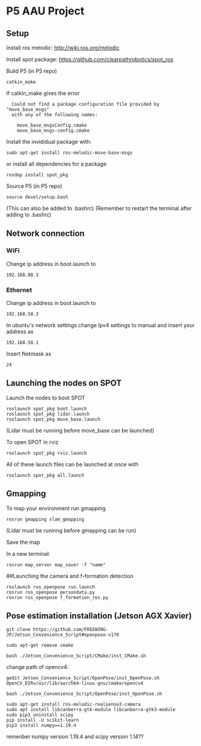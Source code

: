 # P5 AAU Project

## Setup

Install ros melodic: http://wiki.ros.org/melodic

Install spot package: https://github.com/clearpathrobotics/spot_ros

Build P5 (in P5 repo)

```
catkin_make
```
If catkin_make gives the error 
```
  Could not find a package configuration file provided by "move_base_msgs"
  with any of the following names:

    move_base_msgsConfig.cmake
    move_base_msgs-config.cmake
```
Install the invididual package with:
```
sudo apt-get install ros-melodic-move-base-msgs
```
or install all dependencies for a package
```
rosdep install spot_pkg
```


Source P5 (in P5 repo)

```
source devel/setup.bash
```
(This can also be added to .bashrc)
(Remember to restart the terminal after adding to .bashrc)

## Network connection

### WiFi

Change ip address in boot.launch to 
```
192.168.80.3
```
### Ethernet

Change ip address in boot.launch to
```
192.168.50.3
```
In ubuntu's network settings change Ipv4 settings to manual and insert your address as
```
192.168.50.1
```
Insert Netmask as
```
24
```
## Launching the nodes on SPOT

Launch the nodes to boot SPOT

```
roslaunch spot_pkg boot.launch
roslaunch spot_pkg lidar.launch
roslaunch spot_pkg move_base.launch
```
(Lidar must be running before move_base can be launched)

To open SPOT in rviz
```
roslaunch spot_pkg rviz.launch
```
All of these launch files can be launched at once with
```
roslaunch spot_pkg all.launch
```

## Gmapping

To map your environment run gmapping

```
rosrun gmapping slam_gmapping 
```
(Lidar must be runinng before gmapping can be run)

Save the map

In a new terminal:
```
rosrun map_server map_saver -f "name"
```
##Launching the camera and f-formation detection

```
roslaunch ros_openpose run.launch
rosrun ros_openpose persondata.py
rosrun ros_openpose f_formation_ros.py
```


## Pose estimation installation (Jetson AGX Xavier)

```
git clone https://github.com/FREEWING-JP/Jetson_Convenience_Script#openpose-v170
```
```
sudo apt-get remove cmake
```
```
bash ./Jetson_Convenience_Script/CMake/inst_CMake.sh
```

change path of opencv4:
```
gedit Jetson_Convenience_Script/OpenPose/inst_OpenPose.sh
OpenCV_DIR=/usr/lib/aarch64-linux-gnu/cmake/opencv4
```

```
bash ./Jetson_Convenience_Script/OpenPose/inst_OpenPose.sh
```
```
sudo apt-get install ros-melodic-realsense2-camera
sudo apt install libcanberra-gtk-module libcanberra-gtk3-module
sudo pip3 uninstall scipy
pip install -U scikit-learn
pip3 install numpy==1.19.4
``` 
remenber numpy version 1.19.4 and scipy version 1.14??
